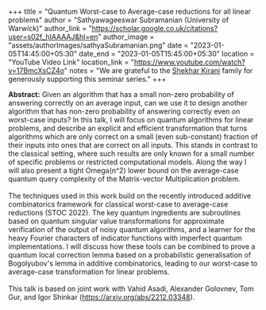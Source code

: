 +++
title = "Quantum Worst-case to Average-case reductions for all linear problems"
author = "Sathyawageeswar Subramanian (University of Warwick)"
author_link = "https://scholar.google.co.uk/citations?user=s02f_hIAAAAJ&hl=en"
author_image = "assets/authorImages/sathyaSubramanian.png"
date = "2023-01-05T14:45:00+05:30"
date_end = "2023-01-05T15:45:00+05:30"
location = "YouTube Video Link"
location_link = "https://www.youtube.com/watch?v=17BmcXsCZ4o"
notes = "We are grateful to the <a href = "https://www.accel.com/people/shekhar-kirani" target= "_blank">Shekhar Kirani</a> family for generously supporting this seminar series."
+++

<b>Abstract:</b>
Given an algorithm that has a small non-zero probability of answering correctly on an average input, can we use it to
design another algorithm that has non-zero probability of answering correctly even on worst-case inputs? In this talk,
I will focus on quantum algorithms for linear problems, and describe an explicit and efficient transformation that
turns algorithms which are only correct on a small (even sub-constant) fraction of their inputs into ones that are
correct on all inputs. This stands in contrast to the classical setting, where such results are only known for a small
number of specific problems or restricted computational models. Along the way I will also present a tight Omega(n^2)
lower bound on the average-case quantum query complexity of the Matrix-vector Multiplication problem.
<br><br>
The techniques used in this work build on the recently introduced additive combinatorics framework for classical
worst-case to average-case reductions (STOC 2022). The key quantum ingredients are subroutines based on quantum
singular value transformations for approximate verification of the output of noisy quantum algorithms, and a
learner for the heavy Fourier characters of indicator functions with imperfect quantum implementations. I will
discuss how these tools can be combined to prove a quantum local correction lemma based on a probabilistic
generalisation of Bogolyubov's lemma in additive combinatorics, leading to our worst-case to average-case
transformation for linear problems.
<br><br>
This talk is based on joint work with Vahid Asadi, Alexander Golovnev, Tom Gur,
and Igor Shinkar (https://arxiv.org/abs/2212.03348).